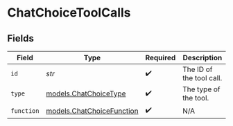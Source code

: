 # ChatChoiceToolCalls


## Fields

| Field                                                        | Type                                                         | Required                                                     | Description                                                  |
| ------------------------------------------------------------ | ------------------------------------------------------------ | ------------------------------------------------------------ | ------------------------------------------------------------ |
| `id`                                                         | *str*                                                        | :heavy_check_mark:                                           | The ID of the tool call.                                     |
| `type`                                                       | [models.ChatChoiceType](../models/chatchoicetype.md)         | :heavy_check_mark:                                           | The type of the tool.                                        |
| `function`                                                   | [models.ChatChoiceFunction](../models/chatchoicefunction.md) | :heavy_check_mark:                                           | N/A                                                          |